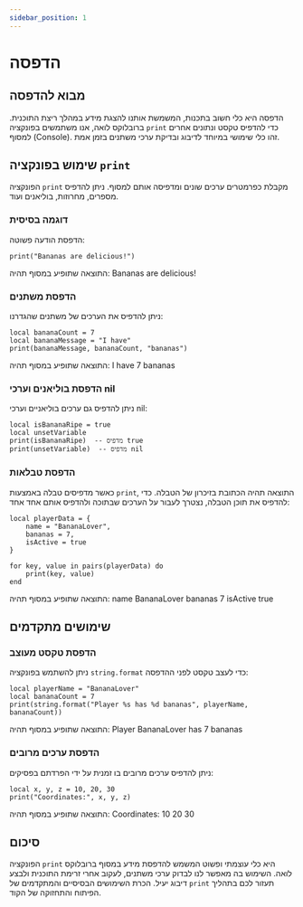 ```yaml
---
sidebar_position: 1
---
```

# הדפסה

## מבוא להדפסה
הדפסה היא כלי חשוב בתכנות, המשמשת אותנו להצגת מידע במהלך ריצת התוכנית. ברובלוקס לואה, אנו משתמשים בפונקציה `print` כדי להדפיס טקסט ונתונים אחרים למסוף (Console). זהו כלי שימושי במיוחד לדיבוג ובדיקת ערכי משתנים בזמן אמת.

## שימוש בפונקציה `print`
הפונקציה `print` מקבלת כפרמטרים ערכים שונים ומדפיסה אותם למסוף. ניתן להדפיס מספרים, מחרוזות, בוליאנים ועוד.

### דוגמה בסיסית
הדפסת הודעה פשוטה:
```
print("Bananas are delicious!")
```
התוצאה שתופיע במסוף תהיה:
Bananas are delicious!

### הדפסת משתנים
ניתן להדפיס את הערכים של משתנים שהגדרנו:
```
local bananaCount = 7
local bananaMessage = "I have"
print(bananaMessage, bananaCount, "bananas")
```
התוצאה שתופיע במסוף תהיה:
I have 7 bananas

### הדפסת בוליאנים וערכי nil
ניתן להדפיס גם ערכים בוליאניים וערכי nil:
```
local isBananaRipe = true
local unsetVariable
print(isBananaRipe)  -- מדפיס true
print(unsetVariable)  -- מדפיס nil
```

### הדפסת טבלאות
כאשר מדפיסים טבלה באמצעות `print`, התוצאה תהיה הכתובת בזיכרון של הטבלה. כדי להדפיס את תוכן הטבלה, נצטרך לעבור על הערכים שבתוכה ולהדפיס אותם אחד אחד:
```
local playerData = {
    name = "BananaLover",
    bananas = 7,
    isActive = true
}

for key, value in pairs(playerData) do
    print(key, value)
end
```
התוצאה שתופיע במסוף תהיה:
name BananaLover
bananas 7
isActive true

## שימושים מתקדמים

### הדפסת טקסט מעוצב
ניתן להשתמש בפונקציה `string.format` כדי לעצב טקסט לפני ההדפסה:
```
local playerName = "BananaLover"
local bananaCount = 7
print(string.format("Player %s has %d bananas", playerName, bananaCount))
```
התוצאה שתופיע במסוף תהיה:
Player BananaLover has 7 bananas

### הדפסת ערכים מרובים
ניתן להדפיס ערכים מרובים בו זמנית על ידי הפרדתם בפסיקים:
```
local x, y, z = 10, 20, 30
print("Coordinates:", x, y, z)
```
התוצאה שתופיע במסוף תהיה:
Coordinates: 10 20 30

## סיכום
הפונקציה `print` היא כלי עוצמתי ופשוט המשמש להדפסת מידע במסוף ברובלוקס לואה. השימוש בה מאפשר לנו לבדוק ערכי משתנים, לעקוב אחרי זרימת התוכנית ולבצע דיבוג יעיל. הכרת השימושים הבסיסיים והמתקדמים של `print` תעזור לכם בתהליך הפיתוח והתחזוקה של הקוד.
